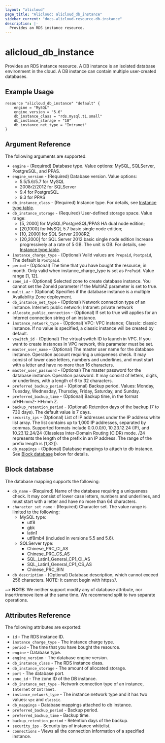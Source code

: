 ```yaml
---
layout: "alicloud"
page_title: "Alicloud: alicloud_db_instance"
sidebar_current: "docs-alicloud-resource-db-instance"
description: |-
  Provides an RDS instance resource.
---
```


# alicloud\_db\_instance

Provides an RDS instance resource.  A DB instance is an isolated database
environment in the cloud.  A DB instance can contain multiple user-created
databases.

## Example Usage

```
resource "alicloud_db_instance" "default" {
	engine = "MySQL"
	engine_version = "5.6"
	db_instance_class = "rds.mysql.t1.small"
	db_instance_storage = "10"
	db_instance_net_type = "Intranet"
}
```

## Argument Reference

The following arguments are supported:

* `engine` - (Required) Database type. Value options: MySQL, SQLServer, PostgreSQL, and PPAS.
* `engine_version` - (Required) Database version. Value options: 
    - 5.5/5.6/5.7 for MySQL
    - 2008r2/2012 for SQLServer
    - 9.4 for PostgreSQL
    - 9.3 for PPAS
* `db_instance_class` - (Required) Instance type. For details, see [Instance type table](https://intl.aliyun.com/help/doc-detail/26312.htm?spm=a3c0i.o26228en.a3.2.bRUHF3).
* `db_instance_storage` - (Required) User-defined storage space. Value range: 
    - [5, 2000] for MySQL/PostgreSQL/PPAS HA dual node edition;
    - [20,1000] for MySQL 5.7 basic single node edition;
    - [10, 2000] for SQL Server 2008R2;
    - [20,2000] for SQL Server 2012 basic single node edition
    Increase progressively at a rate of 5 GB. The unit is GB. For details, see [Instance type table](https://intl.aliyun.com/help/doc-detail/26312.htm?spm=a3c0i.o26228en.a3.3.bRUHF3).
* `instance_charge_type` - (Optional) Valid values are `Prepaid`, `Postpaid`, The default is `Postpaid`.
* `period` - (Optional) The time that you have bought the resource, in month. Only valid when instance_charge_type is set as `PrePaid`. Value range [1, 12].
* `zone_id` - (Optional) Selected zone to create database instance. You cannot set the ZoneId parameter if the MultiAZ parameter is set to true.
* `multi_az` - (Optional) Specifies if the database instance is a multiple Availability Zone deployment.
* `db_instance_net_type` - (Optional) Network connection type of an instance. Internet: public network; Intranet: private network
* `allocate_public_connection` - (Optional) If set to true will applies for an Internet connection string of an instance.
* `instance_network_type` - (Optional) VPC: VPC instance; Classic: classic instance. If no value is specified, a classic instance will be created by default.
* `vswitch_id` - (Optional) The virtual switch ID to launch in VPC. If you want to create instances in VPC network, this parameter must be set.
* `master_user_name` - (Optional) The master user name for the database instance. Operation account requiring a uniqueness check. It may consist of lower case letters, numbers and underlines, and must start with a letter and have no more than 16 characters.
* `master_user_password` - (Optional) The master password for the database instance. Operation password. It may consist of letters, digits, or underlines, with a length of 6 to 32 characters.
* `preferred_backup_period` - (Optional) Backup period. Values: Monday, Tuesday, Wednesday, Thursday, Friday, Saturday, and Sunday.
* `preferred_backup_time` - (Optional) Backup time, in the format ofHH:mmZ- HH:mm Z.
* `backup_retention_period` - (Optional) Retention days of the backup (7 to 730 days). The default value is 7 days.
* `security_ips` - (Optional) List of IP addresses under the IP address white list array. The list contains up to 1,000 IP addresses, separated by commas. Supported formats include 0.0.0.0/0, 10.23.12.24 (IP), and 10.23.12.24/24 (Classless Inter-Domain Routing (CIDR) mode. /24 represents the length of the prefix in an IP address. The range of the prefix length is [1,32]).
* `db_mappings` - (Optional) Database mappings to attach to db instance. See [Block database](#block-database) below for details.


## Block database

The database mapping supports the following:

* `db_name` - (Required) Name of the database requiring a uniqueness check. It may consist of lower case letters, numbers and underlines, and must start with a letter and have no more than 64 characters. 
* `character_set_name` - (Required) Character set. The value range is limited to the following:
    - MySQL type:
         + utf8
         + gbk
         + latin1
         + utf8mb4 (included in versions 5.5 and 5.6).
    - SQLServer type:
         + Chinese_PRC_CI_AS
         + Chinese_PRC_CS_AS
         + SQL_Latin1_General_CP1_CI_AS
         + SQL_Latin1_General_CP1_CS_AS
         + Chinese_PRC_BIN
* `db_description` - (Optional) Database description, which cannot exceed 256 characters. NOTE: It cannot begin with https://. 


~> **NOTE:** We neither support modify any of database attribute, nor insert/remove item at the same time.
We recommend split to two separate operations.

## Attributes Reference

The following attributes are exported:

* `id` - The RDS instance ID.
* `instance_charge_type` - The instance charge type.
* `period` - The time that you have bought the resource.
* `engine` - Database type.
* `engine_version` - The database engine version.
* `db_instance_class` - The RDS instance class.
* `db_instance_storage` - The amount of allocated storage.
* `port` - The database port.
* `zone_id` - The zone ID of the DB instance.
* `db_instance_net_type` - Network connection type of an instance, `Internet` or `Intranet`.
* `instance_network_type` - The instance network type and it has two values: `vpc` and `classic`.
* `db_mappings` - Database mappings attached to db instance.
* `preferred_backup_period` - Backup period.
* `preferred_backup_time` - Backup time.
* `backup_retention_period` - Retention days of the backup.
* `security_ips` - Security ips of instance whitelist.
* `connections` - Views all the connection information of a specified instance.

